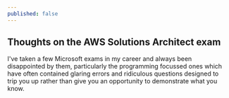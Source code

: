 ```yaml
---
published: false
---
```

## Thoughts on the AWS Solutions Architect exam

I've taken a few Microsoft exams in my career and always been disappointed by them, particularly the programming focussed ones which have often contained glaring errors and ridiculous questions designed to trip you up rather than give you an opportunity to demonstrate what you know.
